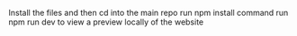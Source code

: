 Install the files and then cd into the main repo
run npm install command
run npm run dev to view a preview locally of the website

